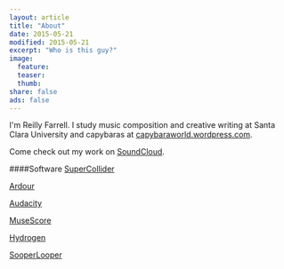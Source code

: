 ```yaml
---
layout: article
title: "About"
date: 2015-05-21
modified: 2015-05-21
excerpt: "Who is this guy?"
image:
  feature: 
  teaser: 
  thumb:
share: false
ads: false
---
```


I'm Reilly Farrell.  I study music composition and creative writing at Santa Clara University and capybaras at [capybaraworld.wordpress.com](https://capybaraworld.wordpress.com/about/).

Come check out my work on [SoundCloud](https://soundcloud.com/capybarrage-reilly).

####Software
[SuperCollider](http://supercollider.github.io)

[Ardour](http://ardour.org)

[Audacity](http://web.audacityteam.org/about/)

[MuseScore](https://musescore.org)

[Hydrogen](http://www.hydrogen-music.org/hcms/)

[SooperLooper](http://essej.net/sooperlooper/)
